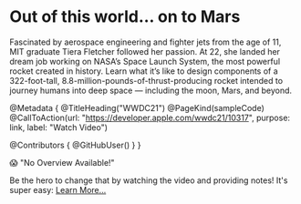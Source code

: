 # Out of this world... on to Mars

Fascinated by aerospace engineering and fighter jets from the age of 11, MIT graduate Tiera Fletcher followed her passion. At 22, she landed her dream job working on NASA’s Space Launch System, the most powerful rocket created in history. Learn what it’s like to design components of a 322-foot-tall, 8.8-million-pounds-of-thrust-producing rocket intended to journey humans into deep space — including the moon, Mars, and beyond.

@Metadata {
   @TitleHeading("WWDC21")
   @PageKind(sampleCode)
   @CallToAction(url: "https://developer.apple.com/wwdc21/10317", purpose: link, label: "Watch Video")

   @Contributors {
      @GitHubUser(<replace this with your GitHub handle>)
   }
}

😱 "No Overview Available!"

Be the hero to change that by watching the video and providing notes! It's super easy:
 [Learn More…](https://wwdcnotes.github.io/WWDCNotes/documentation/wwdcnotes/contributing)
